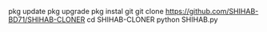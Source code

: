 pkg update
pkg upgrade
pkg instal git
git clone https://github.com/SHIHAB-BD71/SHIHAB-CLONER
cd SHIHAB-CLONER
python SHIHAB.py
